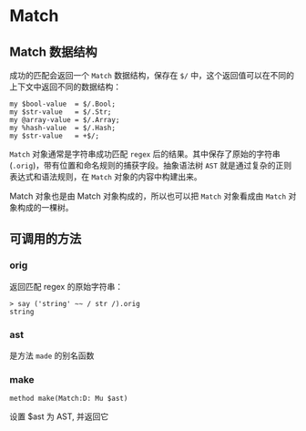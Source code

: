 # Match

## Match 数据结构

成功的匹配会返回一个 `Match` 数据结构，保存在 `$/` 中，这个返回值可以在不同的上下文中返回不同的数据结构：

    my $bool-value  = $/.Bool;
    my $str-value   = $/.Str;
    my @array-value = $/.Array;
    my %hash-value  = $/.Hash;
    my $str-value   = +$/;

`Match` 对象通常是字符串成功匹配 `regex` 后的结果。其中保存了原始的字符串(`.orig`)，带有位置和命名规则的捕获字段。抽象语法树 `AST` 就是通过复杂的正则表达式和语法规则，在 `Match` 对象的内容中构建出来。

Match 对象也是由 Match 对象构成的，所以也可以把 `Match` 对象看成由 `Match` 对象构成的一棵树。

## 可调用的方法

### orig

返回匹配 regex 的原始字符串：

    > say ('string' ~~ / str /).orig
    string

### ast

是方法 `made` 的别名函数

### make

    method make(Match:D: Mu $ast)

设置 $ast 为 AST, 并返回它


